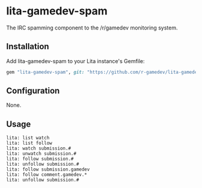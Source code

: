 # lita-gamedev-spam

The IRC spamming component to the /r/gamedev monitoring system.

## Installation

Add lita-gamedev-spam to your Lita instance's Gemfile:

``` ruby
gem "lita-gamedev-spam", git: "https://github.com/r-gamedev/lita-gamedev-spam.git"
```

## Configuration

None.

## Usage

```irc
lita: list watch
lita: list follow
lita: watch submission.#
lita: unwatch submission.#
lita: follow submission.#
lita: unfollow submission.#
lita: follow submission.gamedev
lita: follow comment.gamedev.*
lita: unfollow submission.#
```
